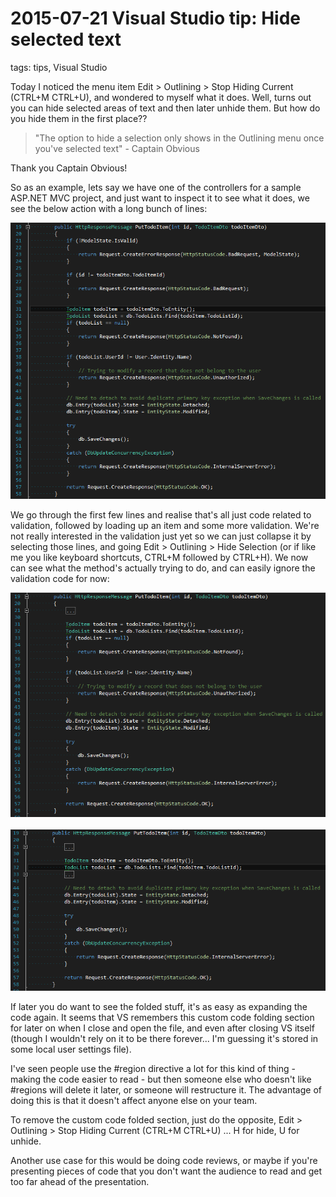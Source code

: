 # 2015-07-21 Visual Studio tip: Hide selected text

tags: tips, Visual Studio

Today I noticed the menu item Edit > Outlining > Stop Hiding Current (CTRL+M CTRL+U), and wondered to myself what it does. Well, turns out you can hide selected areas of text and then later unhide them. But how do you hide them in the first place??

> "The option to hide a selection only shows in the Outlining menu once you've selected text" - Captain Obvious

Thank you Captain Obvious!

So as an example, lets say we have one of the controllers for a sample ASP.NET MVC project, and just want to inspect it to see what it does, we see the below action with a long bunch of lines:

![code sample](./img/2015-07-21_visual-studio-tip-hide-selected-text_01.png)

We go through the first few lines and realise that's all just code related to validation, followed by loading up an item and some more validation. We're not really interested in the validation just yet so we can just collapse it by selecting those lines, and going Edit > Outlining > Hide Selection (or if like me you like keyboard shortcuts, CTRL+M followed by CTRL+H). We now can see what the method's actually trying to do, and can easily ignore the validation code for now:

![example with folded section](./img/2015-07-21_visual-studio-tip-hide-selected-text_02.png)
<br/><br/>
![another example with folded section](./img/2015-07-21_visual-studio-tip-hide-selected-text_03.png)

If later you do want to see the folded stuff, it's as easy as expanding the code again. It seems that VS remembers this custom code folding section for later on when I close and open the file, and even after closing VS itself (though I wouldn't rely on it to be there forever... I'm guessing it's stored in some local user settings file).

I've seen people use the #region directive a lot for this kind of thing - making the code easier to read - but then someone else who doesn't like #regions will delete it later, or someone will restructure it. The advantage of doing this is that it doesn't affect anyone else on your team.

To remove the custom code folded section, just do the opposite, Edit > Outlining > Stop Hiding Current (CTRL+M CTRL+U) ... H for hide, U for unhide.

Another use case for this would be doing code reviews, or maybe if you're presenting pieces of code that you don't want the audience to read and get too far ahead of the presentation.

